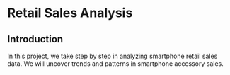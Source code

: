 # Retail Sales Analysis
## Introduction
In this project, we take step by step in analyzing smartphone retail sales data. We will uncover trends and patterns in smartphone accessory sales.
##
